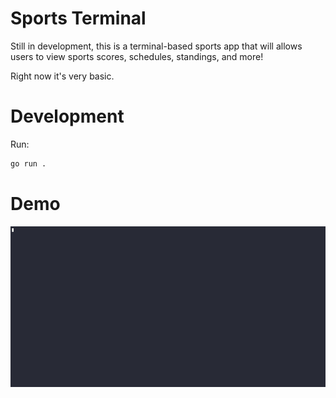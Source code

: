 # Sports Terminal

Still in development, this is a terminal-based sports app that will allows users to view sports scores, schedules, standings, and more!

Right now it's very basic.

# Development
Run:

```bash
go run .
```

# Demo
![Sports Terminal Demo](docs/demo.gif "Demo")


